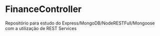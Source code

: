 # FinanceController
Repositório para estudo do Express/MongoDB/NodeRESTFull/Mongoose com a utilização de REST Services
